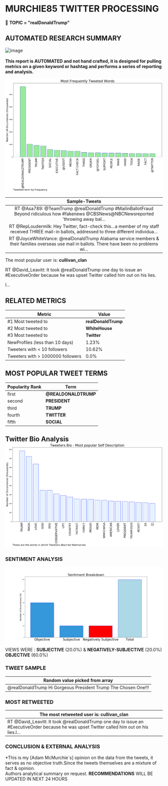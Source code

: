 # MURCHIE85 TWITTER PROCESSING 
&#x1F34E; **TOPIC = "realDonaldTrump"**

## AUTOMATED RESEARCH SUMMARY

![image](https://marketingplatform.google.com/about/static/images/gmp/analytics-smb-benefit.jpg)
<br></br>
<b> This report is AUTOMATED and not hand crafted, it is designed for pulling metrics on a given keyword or hashtag and performs a series of reporting and analysis.</b>



![image](TWEETS.png)



|                **Sample-Tweets**        |
| :-------------: |
| RT @Asa789: @TeamTrump @realDonaldTrump #MailinBallotFraud Beyond ridiculous how #fakenews @CBSNews@NBCNewsreported 'throwing away bal… |
| RT @RepLoudermilk: Hey Twitter, fact-check this…a member of my staff received THREE mail-in ballots, addressed to three different individua… |
| RT @JoyceWhiteVance: @realDonaldTrump Alabama service members &amp; their families overseas use mail in ballots. There have been no problems wi… |

The most popular user is: **cullivan_clan**
<div class="alert alert-block alert-danger"> RT @David_Leavitt: It took @realDonaldTrump one day to issue an #ExecutiveOrder because he was upset Twitter called him out on his lies.

I…</div>

## RELATED METRICS<br>
| Metric | Value |
| ------------- | ------------- |
| #1 Most tweeted to  | **realDonaldTrump** |
| #2 Most tweeted to  | **WhiteHouse** |
| #3 Most tweeted to  | **Twitter** |
| NewProfiles (less than 10 days) | 1.23%  |
| Tweeters with < 10 followers  | 10.62%|
| Tweeters with > 1000000 followers  | 0.0%  |



## MOST POPULAR TWEET TERMS 


| Popularity Rank  | Term |
| ------------- | ------------- |
| first  | **@REALDONALDTRUMP**  |
| second  | **PRESIDENT**  |
| third  | **TRUMP** |
| fourth  | **TWITTER**  |
| fifth  | **SOCIAL**  |


## Twitter Bio Analysis![image](BIO.png)
### SENTIMENT ANALYSIS
![image](sentiment.png)
VIEWS WERE : **SUBJECTIVE**  (20.0%) & **NEGATIVELY-SUBJECTIVE** (20.0%) **OBJECTIVE** (60.0%)

### TWEET SAMPLE 
| Random value picked from array |
| ------------- |
|@realDonaldTrump Hi Gorgeous President Trump The Chosen One!!! |

### MOST RETWEETED 

| The most retweeted user is: **cullivan_clan**  |
| ------------- |
| RT @David_Leavitt: It took @realDonaldTrump one day to issue an #ExecutiveOrder because he was upset Twitter called him out on his lies.I… |

### CONCLUSION & EXTERNAL ANALYSIS

*This is my [Adam McMurchie`s] opinion on the data from the tweets, it serves as no objective truth.Since the tweets themselves are a mixture of fact & opinion.<br>
Authors analytical summary on request.
**RECOMMENDATIONS** WILL BE UPDATED IN NEXT  24 HOURS <br>